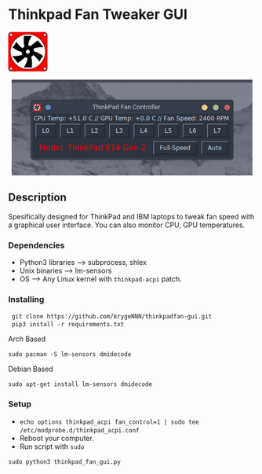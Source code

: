 # Thinkpad Fan Tweaker GUI

<p align="left">
  <a href="https://github.com/krygeNNN/thinkpadfan-gui">
    <img src="Images/fan-icon-vector-15.png" alt="Logo" width="80" height="80">
  </a>
<p align="center">
  <a href="https://github.com/krygeNNN/thinkpadfan-gui">
    <img src="Images/thinkpadgui.png" alt="Logo" >
  </a>

## Description

Spesifically designed for ThinkPad and IBM laptops to tweak fan speed with a graphical user interface.
You can also monitor CPU, GPU temperatures.

### Dependencies

* Python3 libraries --> subprocess, shlex
* Unix binaries --> lm-sensors
* OS --> Any Linux kernel with `thinkpad-acpi` patch. 

### Installing
 ```
  git clone https://github.com/krygeNNN/thinkpadfan-gui.git
  pip3 install -r requirements.txt
  ```
Arch Based
  ```
  sudo pacman -S lm-sensors dmidecode
  ```
Debian Based
  ```
  sudo apt-get install lm-sensors dmidecode
  ```

### Setup

* `echo options thinkpad_acpi fan_control=1 | sudo tee /etc/modprobe.d/thinkpad_acpi.conf`
* Reboot your computer.
* Run script with `sudo`
```
sudo python3 thinkpad_fan_gui.py
```
